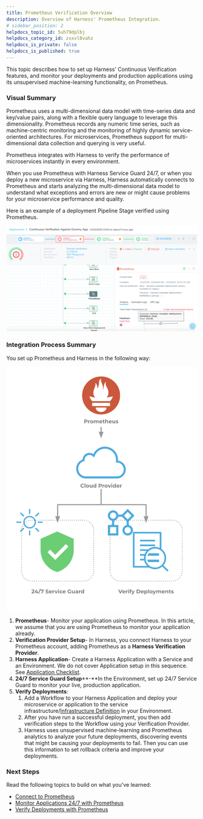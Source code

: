 ```yaml
---
title: Prometheus Verification Overview
description: Overview of Harness' Prometheus Integration.
# sidebar_position: 2
helpdocs_topic_id: 5uh79dplbj
helpdocs_category_id: zxxvl8vahz
helpdocs_is_private: false
helpdocs_is_published: true
---
```


This topic describes how to set up Harness' Continuous Verification features, and monitor your deployments and production applications using its unsupervised machine-learning functionality, on Prometheus.

### Visual Summary

Prometheus uses a multi-dimensional data model with time-series data and key/value pairs, along with a flexible query language to leverage this dimensionality. Prometheus records any numeric time series, such as machine-centric monitoring and the monitoring of highly dynamic service-oriented architectures. For microservices, Prometheus support for multi-dimensional data collection and querying is very useful.

Prometheus integrates with Harness to verify the performance of microservices instantly in every environment.

When you use Prometheus with Harness Service Guard 24/7, or when you deploy a new microservice via Harness, Harness automatically connects to Prometheus and starts analyzing the multi-dimensional data model to understand what exceptions and errors are new or might cause problems for your microservice performance and quality.

Here is an example of a deployment Pipeline Stage verified using Prometheus.

![](./static/prometheus-verification-overview-74.png)

### Integration Process Summary

You set up Prometheus and Harness in the following way:

![](./static/prometheus-verification-overview-75.png)

1. **Prometheus**- Monitor your application using Prometheus. In this article, we assume that you are using Prometheus to monitor your application already.
2. **​Verification Provider Setup**- In Harness, you connect Harness to your Prometheus account, adding Prometheus as a **Harness Verification Provider**.
3. **Harness Application**- Create a Harness Application with a Service and an Environment. We do not cover Application setup in this sequence. See [Application Checklist](../../../model-cd-pipeline/applications/application-configuration.md).
4. **​24/7 Service Guard Setup****-**In the Environment, set up 24/7 Service Guard to monitor your live, production application.
5. ​**Verify Deployments**:
	1. Add a Workflow to your Harness Application and deploy your microservice or application to the service infrastructure/[Infrastructure Definition](../../../model-cd-pipeline/environments/environment-configuration.md#add-an-infrastructure-definition) in your Environment.
	2. After you have run a successful deployment, you then add verification steps to the Workflow using your Verification Provider.
	3. Harness uses unsupervised machine-learning and Prometheus analytics to analyze your future deployments, discovering events that might be causing your deployments to fail. Then you can use this information to set rollback criteria and improve your deployments.

### Next Steps

Read the following topics to build on what you've learned:

* [Connect to Prometheus](../../prometheus-verification/1-prometheus-connection-setup.md)
* [Monitor Applications 24/7 with Prometheus](../../prometheus-verification/2-24-7-service-guard-for-prometheus.md)
* [Verify Deployments with Prometheus](../../prometheus-verification/3-verify-deployments-with-prometheus.md)

